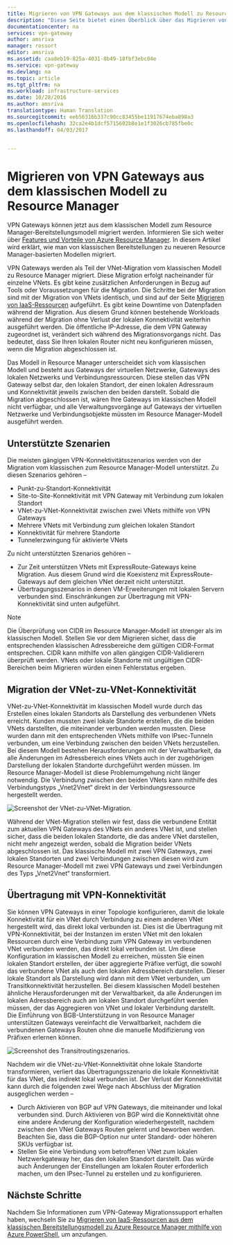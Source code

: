 ```yaml
---
title: Migrieren von VPN Gateways aus dem klassischen Modell zu Resource Manager | Microsoft Docs
description: "Diese Seite bietet einen Überblick über das Migrieren von VPN Gateways aus dem klassischen Modell zu Resource Manager."
documentationcenter: na
services: vpn-gateway
author: amsriva
manager: rossort
editor: amsriva
ms.assetid: caa8eb19-825a-4031-8b49-18fbf3ebc04e
ms.service: vpn-gateway
ms.devlang: na
ms.topic: article
ms.tgt_pltfrm: na
ms.workload: infrastructure-services
ms.date: 10/28/2016
ms.author: amsriva
translationtype: Human Translation
ms.sourcegitcommit: eeb56316b337c90cc83455be11917674eba898a3
ms.openlocfilehash: 32ca2e4b1dcf5715602b8e1e1f3026cb785fbe0c
ms.lasthandoff: 04/03/2017


---
```

# <a name="vpn-gateway-classic-to-resource-manager-migration"></a>Migrieren von VPN Gateways aus dem klassischen Modell zu Resource Manager
VPN Gateways können jetzt aus dem klassischen Modell zum Resource Manager-Bereitstellungsmodell migriert werden. Informieren Sie sich weiter über [Features und Vorteile von Azure Resource Manager](../azure-resource-manager/resource-group-overview.md). In diesem Artikel wird erklärt, wie man von klassischen Bereitstellungen zu neueren Resource Manager-basierten Modellen migriert. 

VPN Gateways werden als Teil der VNet-Migration vom klassischen Modell zu Resource Manager migriert. Diese Migration erfolgt nacheinander für einzelne VNets. Es gibt keine zusätzlichen Anforderungen in Bezug auf Tools oder Voraussetzungen für die Migration. Die Schritte bei der Migration sind mit der Migration von VNets identisch, und sind auf der Seite [Migrieren von IaaS-Ressourcen](../virtual-machines/windows/migration-classic-resource-manager-ps.md) aufgeführt. Es gibt keine Downtime von Datenpfaden während der Migration. Aus diesem Grund können bestehende Workloads während der Migration ohne Verlust der lokalen Konnektivität weiterhin ausgeführt werden. Die öffentliche IP-Adresse, die dem VPN Gateway zugeordnet ist, verändert sich während des Migrationsvorgangs nicht. Das bedeutet, dass Sie Ihren lokalen Router nicht neu konfigurieren müssen, wenn die Migration abgeschlossen ist.  

Das Modell in Resource Manager unterscheidet sich vom klassischen Modell und besteht aus Gateways der virtuellen Netzwerke, Gateways des lokalen Netzwerks und Verbindungsressourcen. Diese stellen das VPN Gateway selbst dar, den lokalen Standort, der einen lokalen Adressraum und Konnektivität jeweils zwischen den beiden darstellt. Sobald die Migration abgeschlossen ist, wären Ihre Gateways im klassischen Modell nicht verfügbar, und alle Verwaltungsvorgänge auf Gateways der virtuellen Netzwerke und Verbindungsobjekte müssten im Resource Manager-Modell ausgeführt werden.

## <a name="supported-scenarios"></a>Unterstützte Szenarien
Die meisten gängigen VPN-Konnektivitätsszenarios werden von der Migration vom klassischen zum Resource Manager-Modell unterstützt. Zu diesen Szenarios gehören –

* Punkt-zu-Standort-Konnektivität
* Site-to-Site-Konnektivität mit VPN Gateway mit Verbindung zum lokalen Standort
* VNet-zu-VNet-Konnektivität zwischen zwei VNets mithilfe von VPN Gateways
* Mehrere VNets mit Verbindung zum gleichen lokalen Standort
* Konnektivität für mehrere Standorte
* Tunnelerzwingung für aktivierte VNets

Zu nicht unterstützten Szenarios gehören –  

* Zur Zeit unterstützen VNets mit ExpressRoute-Gateways keine Migration. Aus diesem Grund wird die Koexistenz mit ExpressRoute-Gateways auf dem gleichen VNet derzeit nicht unterstützt.
* Übertragungsszenarios in denen VM-Erweiterungen mit lokalen Servern verbunden sind. Einschränkungen zur Übertragung mit VPN-Konnektivität sind unten aufgeführt.

> [!NOTE]
> Die Überprüfung von CIDR im Resource Manager-Modell ist strenger als im klassischen Modell. Stellen Sie vor dem Migrieren sicher, dass die entsprechenden klassischen Adressbereiche dem gültigen CIDR-Format entsprechen. CIDR kann mithilfe von allen gängigen CIDR-Validierern überprüft werden. VNets oder lokale Standorte mit ungültigen CIDR-Bereichen beim Migrieren würden einen Fehlerstatus ergeben.
> 
> 

## <a name="vnet-to-vnet-connectivity-migration"></a>Migration der VNet-zu-VNet-Konnektivität
VNet-zu-VNet-Konnektivität im klassischen Modell wurde durch das Erstellen eines lokalen Standorts als Darstellung des verbundenen VNets erreicht. Kunden mussten zwei lokale Standorte erstellen, die die beiden VNets darstellten, die miteinander verbunden werden mussten. Diese wurden dann mit den entsprechenden VNets mithilfe von IPsec-Tunneln verbunden, um eine Verbindung zwischen den beiden VNets herzustellen. Bei diesem Modell bestehen Herausforderungen mit der Verwaltbarkeit, da alle Änderungen im Adressbereich eines VNets auch in der zugehörigen Darstellung der lokalen Standorte durchgeführt werden müssen. Im Resource Manager-Modell ist diese Problemumgehung nicht länger notwendig. Die Verbindung zwischen den beiden VNets kann mithilfe des Verbindungstyps „Vnet2Vnet“ direkt in der Verbindungsressource hergestellt werden. 

![Screenshot der VNet-zu-VNet-Migration.](./media/vpn-gateway-migration/migration1.png)

Während der VNet-Migration stellen wir fest, dass die verbundene Entität zum aktuellen VPN Gateways des VNets ein anderes VNet ist, und stellen sicher, dass die beiden lokalen Standorte, die das andere VNet darstellen, nicht mehr angezeigt werden, sobald die Migration beider VNets abgeschlossen ist. Das klassische Modell mit zwei VPN Gateways, zwei lokalen Standorten und zwei Verbindungen zwischen diesen wird zum Resource Manager-Modell mit zwei VPN Gateways und zwei Verbindungen des Typs „Vnet2Vnet“ transformiert.

## <a name="transit-vpn-connectivity"></a>Übertragung mit VPN-Konnektivität
Sie können VPN Gateways in einer Topologie konfigurieren, damit die lokale Konnektivität für ein VNet durch Verbindung zu einem anderen VNet hergestellt wird, das direkt lokal verbunden ist. Dies ist die Übertragung mit VPN-Konnektivität, bei der Instanzen im ersten VNet mit den lokalen Ressourcen durch eine Verbindung zum VPN Gateway im verbundenen VNet verbunden werden, das direkt lokal verbunden ist. Um diese Konfiguration im klassischen Modell zu erreichen, müssten Sie einen lokalen Standort erstellen, der über aggregierte Präfixe verfügt, die sowohl das verbundene VNet als auch den lokalen Adressbereich darstellen. Dieser lokale Standort als Darstellung wird dann mit dem VNet verbunden, um Transitkonnektivität herzustellen. Bei diesem klassischen Modell bestehen ähnliche Herausforderungen mit der Verwaltbarkeit, da alle Änderungen im lokalen Adressbereich auch am lokalen Standort durchgeführt werden müssen, der das Aggregieren von VNet und lokaler Verbindung darstellt. Die Einführung von BGB-Unterstützung in von Resource Manager unterstützen Gateways vereinfacht die Verwaltbarkeit, nachdem die verbundenen Gateways Routen ohne die manuelle Modifizierung von Präfixen erlernen können.

![Screenshot des Transitroutingszenarios.](./media/vpn-gateway-migration/migration2.png)

Nachdem wir die VNet-zu-VNet-Konnektivität ohne lokale Standorte transformieren, verliert das Übertragungsszenario die lokale Konnektivität für das VNet, das indirekt lokal verbunden ist. Der Verlust der Konnektivität kann durch die folgenden zwei Wege nach Abschluss der Migration ausgeglichen werden – 

* Durch Aktivieren von BGP auf VPN Gateways, die miteinander und lokal verbunden sind. Durch Aktivieren von BGP wird die Konnektivität ohne eine andere Änderung der Konfiguration wiederhergestellt, nachdem zwischen den VNet Gateways Routen gelernt und beworben werden. Beachten Sie, dass die BGP-Option nur unter Standard- oder höheren SKUs verfügbar ist.
* Stellen Sie eine Verbindung vom betroffenen VNet zum lokalen Netzwerkgateway her, das den lokalen Standort darstellt. Das würde auch Änderungen der Einstellungen am lokalen Router erforderlich machen, um den IPsec-Tunnel zu erstellen und zu konfigurieren.

## <a name="next-steps"></a>Nächste Schritte
Nachdem Sie Informationen zum VPN-Gateway Migrationssupport erhalten haben, wechseln Sie zu [Migrieren von IaaS-Ressourcen aus dem klassischen Bereitstellungsmodell zu Azure Resource Manager mithilfe von Azure PowerShell](../virtual-machines/windows/migration-classic-resource-manager-ps.md), um anzufangen.



